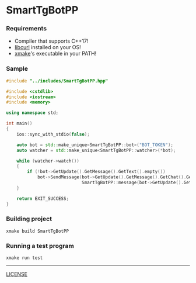 # SmartTgBotPP
### Requirements
- Compiler that supports C++17!
- [libcurl](https://libcurl.se/) installed on your OS!
- [xmake](https://xmake.io/)'s executable in your PATH!
### Sample
```cpp
#include "../includes/SmartTgBotPP.hpp"

#include <cstdlib>
#include <iostream>
#include <memory>

using namespace std;

int main()
{
    ios::sync_with_stdio(false);

    auto bot = std::make_unique<SmartTgBotPP::bot>("BOT_TOKEN");
    auto watcher = std::make_unique<SmartTgBotPP::watcher>(*bot);

    while (watcher->watch())
    {
        if (!bot->GetUpdate().GetMessage().GetText().empty())
            bot->SendMessage(bot->GetUpdate().GetMessage().GetChat().GetID(),
                             SmartTgBotPP::message(bot->GetUpdate().GetMessage().GetText()));
    }

    return EXIT_SUCCESS;
}
```
### Building project
```shell
xmake build SmartTgBotPP
```
### Running a test program
```shell
xmake run test
```
---
[LICENSE](LICENSE)
